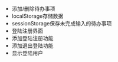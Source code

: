 - 添加/删除待办事项
- localStorage存储数据
-  sessionStorage保存未完成输入的待办事项
- 登陆注册界面
- 添加登陆注册功能
- 添加退出登陆功能
- 显示登陆用户
